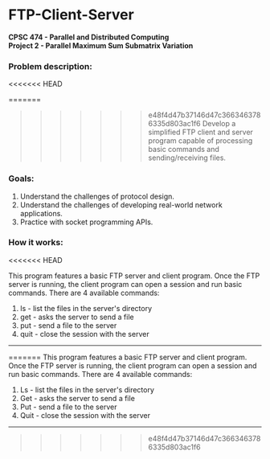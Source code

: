# FTP-Client-Server

**CPSC 474 - Parallel and Distributed Computing**\
**Project 2 - Parallel Maximum Sum Submatrix Variation**

### **Problem description:**
<<<<<<< HEAD

=======
>>>>>>> e48f4d47b37146d47c3663463786335d803ac1f6
Develop a simplified FTP client and server program capable of processing basic commands and sending/receiving files.

### **Goals:**

1. Understand the challenges of protocol design.
2. Understand the challenges of developing real-world network applications.
3. Practice with socket programming APIs.

### **How it works:**
<<<<<<< HEAD

This program features a basic FTP server and client program. Once the FTP server is running, the client program can open a session and run basic commands. There are 4 available commands:

1. ls - list the files in the server's directory
2. get - asks the server to send a file
3. put - send a file to the server
4. quit - close the session with the server

---
=======
This program features a basic FTP server and client program. Once the FTP server is running, the client program can open a session and run basic commands. There are 4 available commands:
1) Ls - list the files in the server's directory
2) Get - asks the server to send a file
3) Put - send a file to the server
4) Quit - close the session with the server

***
>>>>>>> e48f4d47b37146d47c3663463786335d803ac1f6
